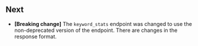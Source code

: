 ## Next

- **[Breaking change]** The `keyword_stats` endpoint was changed to use the non-deprecated version of the endpoint. There are changes in the response format.
